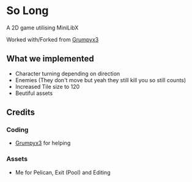 # So Long

A 2D game utilising MiniLibX

Worked with/Forked from [Grumpyx3](https://github.com/Grumpyx3)

## What we implemented

- Character turning depending on direction
- Enemies (They don't move but yeah they still kill you so still counts)
- Increased Tile size to 120
- Beutiful assets

## Credits

### Coding

- [Grumpyx3](https://github.com/Grumpyx3) for helping

### Assets

- Me for Pelican, Exit (Pool) and Editing
